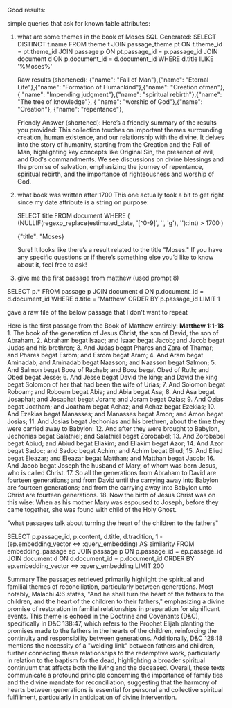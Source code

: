 Good results: 

simple queries that ask for known table attributes: 

1. what are some themes in the book of Moses
    SQL Generated: 
        SELECT DISTINCT t.name
        FROM theme t
        JOIN passage_theme pt ON t.theme_id = pt.theme_id
        JOIN passage p ON pt.passage_id = p.passage_id
        JOIN document d ON p.document_id = d.document_id
        WHERE d.title ILIKE '%Moses%'
    
    Raw results (shortened):
  {"name": "Fall of Man"},{"name": "Eternal Life"},{"name": "Formation of Humankind"},{"name": "Creation ofman"},{ "name": "Impending judgment"},{"name": "spiritual rebirth"},{"name": "The tree of knowledge"},
  { "name": "worship of God"},{"name": "Creation"}, {"name": "repentance"},

    Friendly Answer (shortened):
        Here’s a friendly summary of the results you provided: This collection touches on important themes surrounding creation, human existence, and our relationship with the divine. It delves into the story of humanity, starting from the Creation and the Fall of Man, highlighting key concepts like Original Sin, the presence of evil, and God's commandments. We see discussions on divine blessings and the promise of salvation, emphasizing the journey of repentance, spiritual rebirth, and the importance of righteousness and worship of God. 
 
2. what book was written after 1700
    This one actually took a bit to get right since my date attribute is a string on purpose:

    SELECT title 
    FROM document 
    WHERE ( (NULLIF(regexp_replace(estimated_date, '[^0-9]', '', 'g'), '')::int) > 1700 )

    {"title": "Moses}

    Sure! It looks like there’s a result related to the title "Moses." If you have any specific questions or if there’s something else you’d like to know about it, feel free to ask!

3. give me the first passage from matthew (used prompt 8)

SELECT p.*
FROM passage p
JOIN document d ON p.document_id = d.document_id
WHERE d.title = 'Matthew'
ORDER BY p.passage_id
LIMIT 1

gave a raw file of the below passage that I don't want to repeat

Here is the first passage from the Book of Matthew entirely: **Matthew 1:1-18** 1. The book of the generation of Jesus Christ, the son of David, the son of Abraham. 2. Abraham begat Isaac; and Isaac begat Jacob; and Jacob begat Judas and his brethren; 3. And Judas begat Phares and Zara of Thamar; and Phares begat Esrom; and Esrom begat Aram; 4. And Aram begat Aminadab; and Aminadab begat Naasson; and Naasson begat Salmon; 5. And Salmon begat Booz of Rachab; and Booz begat Obed of Ruth; and Obed begat Jesse; 6. And Jesse begat David the king; and David the king begat Solomon of her that had been the wife of Urias; 7. And Solomon begat Roboam; and Roboam begat Abia; and Abia begat Asa; 8. And Asa begat Josaphat; and Josaphat begat Joram; and Joram begat Ozias; 9. And Ozias begat Joatham; and Joatham begat Achaz; and Achaz begat Ezekias; 10. And Ezekias begat Manasses; and Manasses begat Amon; and Amon begat Josias; 11. And Josias begat Jechonias and his brethren, about the time they were carried away to Babylon: 12. And after they were brought to Babylon, Jechonias begat Salathiel; and Salathiel begat Zorobabel; 13. And Zorobabel begat Abiud; and Abiud begat Eliakim; and Eliakim begat Azor; 14. And Azor begat Sadoc; and Sadoc begat Achim; and Achim begat Eliud; 15. And Eliud begat Eleazar; and Eleazar begat Matthan; and Matthan begat Jacob; 16. And Jacob begat Joseph the husband of Mary, of whom was born Jesus, who is called Christ. 17. So all the generations from Abraham to David are fourteen generations; and from David until the carrying away into Babylon are fourteen generations; and from the carrying away into Babylon unto Christ are fourteen generations. 18. Now the birth of Jesus Christ was on this wise: When as his mother Mary was espoused to Joseph, before they came together, she was found with child of the Holy Ghost.
    
"what passages talk about turning the heart of the children to the fathers"

SELECT p.passage_id, p.content, d.title, d.tradition,
       1 - (ep.embedding_vector <=> :query_embedding) AS similarity
FROM embedding_passage ep
JOIN passage p ON p.passage_id = ep.passage_id
JOIN document d ON d.document_id = p.document_id
ORDER BY ep.embedding_vector <=> :query_embedding
LIMIT 200

Summary
The passages retrieved primarily highlight the spiritual and familial themes of reconciliation, particularly between generations. Most notably, Malachi 4:6 states, "And he shall turn the heart of the fathers to the children, and the heart of the children to their fathers," emphasizing a divine promise of restoration in familial relationships in preparation for significant events. This theme is echoed in the Doctrine and Covenants (D&C), specifically in D&C 138:47, which refers to the Prophet Elijah planting the promises made to the fathers in the hearts of the children, reinforcing the continuity and responsibility between generations. Additionally, D&C 128:18 mentions the necessity of a "welding link" between fathers and children, further connecting these relationships to the redemptive work, particularly in relation to the baptism for the dead, highlighting a broader spiritual continuum that affects both the living and the deceased. Overall, these texts communicate a profound principle concerning the importance of family ties and the divine mandate for reconciliation, suggesting that the harmony of hearts between generations is essential for personal and collective spiritual fulfillment, particularly in anticipation of divine intervention.